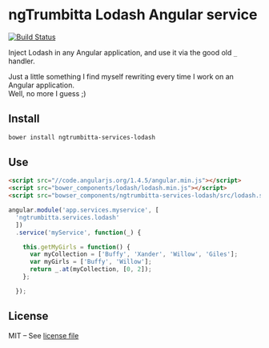 # ngTrumbitta Lodash Angular service

[![Build Status](https://travis-ci.org/ngTrumbitta/ngtrumbitta-services-lodash.svg?branch=master)](https://travis-ci.org/ngTrumbitta/ngtrumbitta-services-lodash)

Inject Lodash in any Angular application, and use it via the good old `_` handler.

Just a little something I find myself rewriting every time I work on an Angular application.  
Well, no more I guess ;)

## Install

```sh
bower install ngtrumbitta-services-lodash
```

## Use

```html
<script src="//code.angularjs.org/1.4.5/angular.min.js"></script>
<script src="bower_components/lodash/lodash.min.js"></script>
<script src="bowser_components/ngtrumbitta-services-lodash/src/lodash.service.js"></script>
```

```javascript
angular.module('app.services.myservice', [
  'ngtrumbitta.services.lodash'
  ])
  .service('myService', function(_) {

    this.getMyGirls = function() {
      var myCollection = ['Buffy', 'Xander', 'Willow', 'Giles'];
      var myGirls = ['Buffy', 'Willow'];
      return _.at(myCollection, [0, 2]);
    };

  });

```

## License

MIT – See [license file](LICENSE)

